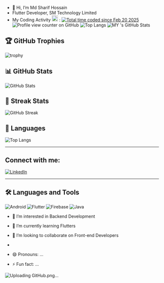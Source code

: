 - 👋 Hi, I’m  Md Sharif Hossain
- Flutter Developer, SM Technology Limited
-  My Coding Activity <img src="https://wakatime.com/static/img/wakatime.svg" width="20"/>
 : <a href="https://wakatime.com/@3f9a3bdf-75e2-4d23-9fc1-9cdff6838370"><img src="https://wakatime.com/badge/user/3f9a3bdf-75e2-4d23-9fc1-9cdff6838370.svg" alt="Total time coded since Feb 20 2025" /></a>
 ![Profile view counter on GitHub](https://komarev.com/ghpvc/?username=sharifdujee)
 ![Top Langs](https://github-readme-stats.vercel.app/api/top-langs/?username=sharifdujee&layout=compact&theme=radical)
 ![MY 's GitHub Stats](https://github-readme-stats.vercel.app/api?username=sharifdujee&show_icons=true&theme=radical)

## 🏆 GitHub Trophies
![trophy](https://github-profile-trophy.vercel.app/?username=YOUR_USERNAME&theme=onedark)

## 📊 GitHub Stats
![GitHub Stats](https://github-readme-stats.vercel.app/api?username=YOUR_USERNAME&show_icons=true&theme=tokyonight)

## 🚀 Streak Stats
![GitHub Streak](https://github-readme-streak-stats.herokuapp.com/?user=YOUR_USERNAME&theme=tokyonight)

## 🌟 Languages
![Top Langs](https://github-readme-stats.vercel.app/api/top-langs/?username=YOUR_USERNAME&layout=compact&theme=tokyonight)

---

## Connect with me:
[![LinkedIn](https://img.shields.io/badge/LinkedIn-blue?logo=linkedin&logoColor=white)](https://www.linkedin.com/in/md-sharif-hossain-5724161aa/)

---

## 🛠️ Languages and Tools
![Android](https://img.shields.io/badge/Android-3DDC84?style=for-the-badge&logo=android&logoColor=white)
![Flutter](https://img.shields.io/badge/Flutter-02569B?style=for-the-badge&logo=flutter&logoColor=white)
![Firebase](https://img.shields.io/badge/Firebase-FFCA28?style=for-the-badge&logo=firebase&logoColor=black)
![Java](https://img.shields.io/badge/Java-ED8B00?style=for-the-badge&logo=java&logoColor=white)





- 👀 I’m interested in  Backend Development
- 🌱 I’m currently learning  Flutters
- 💞️ I’m looking to collaborate on  Front-end Developers
-  


- 😄 Pronouns: ...
- ⚡ Fun fact: ...

<!---
sharifdujee/sharifdujee is a ✨ special ✨ repository because its `README.md` (this file) appears on your GitHub profile.
You can click the Preview link to take a look at your changes.
--->
![Uploading GitHub.png…]()
